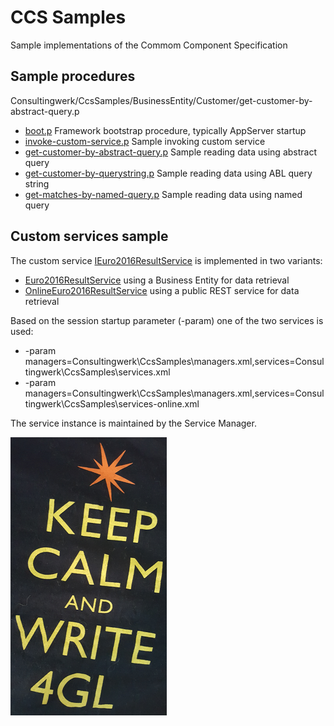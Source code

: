 # CCS Samples
Sample implementations of the Commom Component Specification

## Sample procedures

Consultingwerk/CcsSamples/BusinessEntity/Customer/get-customer-by-abstract-query.p


* [boot.p](Consultingwerk/CcsSamples/boot.p) Framework bootstrap procedure, typically AppServer startup
* [invoke-custom-service.p](Consultingwerk/CcsSamples/CustomService/invoke-custom-service.p) Sample invoking custom service
* [get-customer-by-abstract-query.p](Consultingwerk/CcsSamples/BusinessEntity/Customer/get-customer-by-abstract-query.p) Sample reading data using abstract query
* [get-customer-by-querystring.p](Consultingwerk/CcsSamples/BusinessEntity/Customer/get-customer-by-querystring.p) Sample reading data using ABL query string
* [get-matches-by-named-query.p](Consultingwerk/CcsSamples/BusinessEntity/Euro2016/get-matches-by-named-query.p) Sample reading data using named query

## Custom services sample

The custom service [IEuro2016ResultService](Consultingwerk/CcsSamples/CustomService/IEuro2016ResultService.cls) is implemented in two variants:

* [Euro2016ResultService](Consultingwerk/CcsSamples/CustomService/Euro2016ResultService.cls) using a Business Entity for data retrieval
* [OnlineEuro2016ResultService](Consultingwerk/CcsSamples/CustomService/OnlineEuro2016ResultService.cls) using a public REST service for data retrieval

Based on the session startup parameter (-param) one of the two services is used:

* -param managers=Consultingwerk\CcsSamples\managers.xml,services=Consultingwerk\CcsSamples\services.xml
* -param managers=Consultingwerk\CcsSamples\managers.xml,services=Consultingwerk\CcsSamples\services-online.xml

The service instance is maintained by the Service Manager.

![4GL](keep-calm.png)